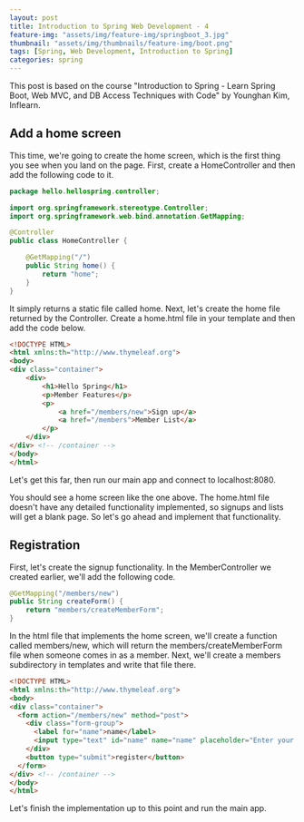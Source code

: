 ```yaml
---
layout: post
title: Introduction to Spring Web Development - 4
feature-img: "assets/img/feature-img/springboot_3.jpg"
thumbnail: "assets/img/thumbnails/feature-img/boot.png"
tags: [Spring, Web Development, Introduction to Spring]
categories: spring
---
```


This post is based on the course "Introduction to Spring - Learn Spring Boot, Web MVC, and DB Access Techniques with Code" by Younghan Kim, Inflearn.

## Add a home screen

This time, we're going to create the home screen, which is the first thing you see when you land on the page. First, create a HomeController and then add the following code to it.

```java
package hello.hellospring.controller;

import org.springframework.stereotype.Controller;
import org.springframework.web.bind.annotation.GetMapping;

@Controller
public class HomeController {

    @GetMapping("/")
    public String home() {
        return "home";
    }
}
```

It simply returns a static file called home. Next, let's create the home file returned by the Controller. Create a home.html file in your template and then add the code below.

```html
<!DOCTYPE HTML>
<html xmlns:th="http://www.thymeleaf.org">
<body>
<div class="container">
    <div>
        <h1>Hello Spring</h1>
        <p>Member Features</p>
        <p>
            <a href="/members/new">Sign up</a>
            <a href="/members">Member List</a>
        </p>
    </div>
</div> <!-- /container -->
</body>
</html>
```

Let's get this far, then run our main app and connect to localhost:8080.



You should see a home screen like the one above. The home.html file doesn't have any detailed functionality implemented, so signups and lists will get a blank page. So let's go ahead and implement that functionality.

## Registration

First, let's create the signup functionality. In the MemberController we created earlier, we'll add the following code.

```java
@GetMapping("/members/new")
public String createForm() {
    return "members/createMemberForm";
}
```

In the html file that implements the home screen, we'll create a function called members/new, which will return the members/createMemberForm file when someone comes in as a member. Next, we'll create a members subdirectory in templates and write that file there.

```html
<!DOCTYPE HTML>
<html xmlns:th="http://www.thymeleaf.org">
<body>
<div class="container">
  <form action="/members/new" method="post">
    <div class="form-group">
      <label for="name">name</label>
      <input type="text" id="name" name="name" placeholder="Enter your name">
    </div>
    <button type="submit">register</button>
  </form>
</div> <!-- /container -->
</body>
</html>
```

Let's finish the implementation up to this point and run the main app.
